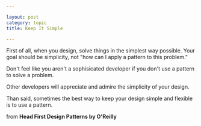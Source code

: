 ```yaml
---

layout: post
category: topic
title: Keep It Simple

---
```


First of all, when you design, solve things in the simplest way possible. Your goal should be simplicity, not "how can I apply a pattern to this problem."

Don't feel like you aren't a sophisicated developer if you don't use a pattern to solve a problem.

Other developers will appreciate and admire the simplicity of your design.

Than said, sometimes the best way to keep your design simple and flexible is to use a pattern.


from **Head First Design Patterns by O'Reilly** 